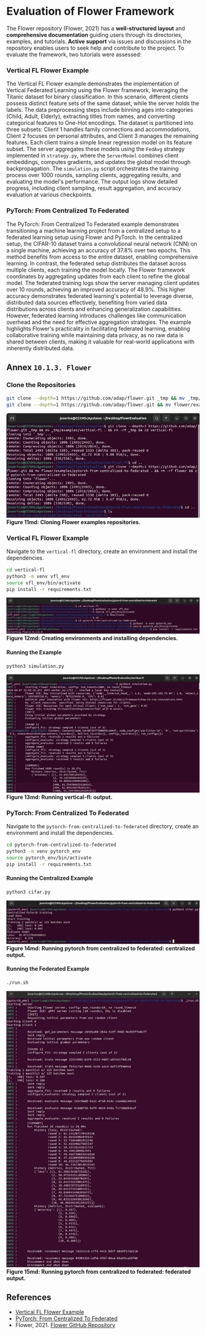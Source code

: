 # Evaluation of Flower Framework

The Flower repository (Flower, 2021) has a **well-structured layout** and **comprehensive documentation** guiding users through its directories, examples, and tutorials. **Active support** via issues and discussions in the repository enables users to seek help and contribute to the project. To evaluate the framework, two tutorials were assessed:

### Vertical FL Flower Example
The Vertical FL Flower example demonstrates the implementation of Vertical Federated Learning using the Flower framework, leveraging the Titanic dataset for binary classification. In this scenario, different clients possess distinct feature sets of the same dataset, while the server holds the labels. The data preprocessing steps include binning ages into categories (Child, Adult, Elderly), extracting titles from names, and converting categorical features to One-Hot encodings. The dataset is partitioned into three subsets: Client 1 handles family connections and accommodations, Client 2 focuses on personal attributes, and Client 3 manages the remaining features. Each client trains a simple linear regression model on its feature subset. The server aggregates these models using the `FedAvg` strategy implemented in `strategy.py`, where the `ServerModel` combines client embeddings, computes gradients, and updates the global model through backpropagation. The `simulation.py` script orchestrates the training process over 1000 rounds, sampling clients, aggregating results, and evaluating the model's performance. The output logs show detailed progress, including client sampling, result aggregation, and accuracy evaluation at various checkpoints.

### PyTorch: From Centralized To Federated
The PyTorch: From Centralized To Federated example demonstrates transitioning a machine learning project from a centralized setup to a federated learning setup using Flower and PyTorch. In the centralized setup, the CIFAR-10 dataset trains a convolutional neural network (CNN) on a single machine, achieving an accuracy of 37.8% over two epochs. This method benefits from access to the entire dataset, enabling comprehensive learning. In contrast, the federated setup distributes the dataset across multiple clients, each training the model locally. The Flower framework coordinates by aggregating updates from each client to refine the global model. The federated training logs show the server managing client updates over 10 rounds, achieving an improved accuracy of 48.9%. This higher accuracy demonstrates federated learning's potential to leverage diverse, distributed data sources effectively, benefiting from varied data distributions across clients and enhancing generalization capabilities. However, federated learning introduces challenges like communication overhead and the need for effective aggregation strategies. The example highlights Flower's practicality in facilitating federated learning, enabling collaborative training while maintaining data privacy, as no raw data is shared between clients, making it valuable for real-world applications with inherently distributed data.

## Annex `10.1.3. Flower`

### Clone the Repositories

```bash
git clone --depth=1 https://github.com/adap/flower.git _tmp && mv _tmp/examples/vertical-fl . && rm -rf _tmp && cd vertical-fl
git clone --depth=1 https://github.com/adap/flower.git && mv flower/examples/pytorch-from-centralized-to-federated . && rm -rf flower && cd pytorch-from-centralized-to-federated
```
![Figure 11md: Cloning Flower examples repositories](../../FiguresAndTables/Figure%2011md.%20Cloning%20Flower%20examples%20repositories.png)  
**Figure 11md: Cloning Flower examples repositories.**

### Vertical FL Flower Example
Navigate to the `vertical-fl` directory, create an environment and install the dependencies.
```bash
cd vertical-fl
python3 -m venv vfl_env
source vfl_env/bin/activate
pip install -r requirements.txt
```
![Figure 12md: Creating environments and installing dependencies](../../FiguresAndTables/Figure%2012md.%20Creating%20environments%20and%20installing%20dependencies.png)  
**Figure 12md: Creating environments and installing dependencies.**

#### Running the Example
```bash
python3 simulation.py
```
![Figure 13md: Running vertical-fl: output](../../FiguresAndTables/Figure%2013md.%20Running%20vertical-fl%20output.png)  
**Figure 13md: Running vertical-fl: output.**


### PyTorch: From Centralized To Federated
Navigate to the `pytorch-from-centralized-to-federated` directory, create an environment and install the dependencies.

```bash
cd pytorch-from-centralized-to-federated
python3 -m venv pytorch_env
source pytorch_env/bin/activate
pip install -r requirements.txt
```

#### Running the Centralized Example


```bash
python3 cifar.py
```
![Figure 14md: Running pytorch from centralized to federated: centralized output](../../FiguresAndTables/Figure%2014md.%20Running%20pytorch%20from%20centralized%20to%20federated%20centralized%20output.png)  
 **Figure 14md: Running pytorch from centralized to federated: centralized output.**
#### Running the Federated Example


```bash
./run.sh
```
![Figure 15md: Running pytorch from centralized to federated: federated output](../../FiguresAndTables/Figure%2015md.%20Running%20pytorch%20from%20centralized%20to%20federated%20federated%20output.png)  
 **Figure 15md: Running pytorch from centralized to federated: federated output.**


## References

- [Vertical FL Flower Example](https://github.com/adap/flower/tree/main/examples/vertical-fl)
- [PyTorch: From Centralized To Federated](https://github.com/adap/flower/tree/main/examples/pytorch-from-centralized-to-federated)
- Flower, 2021. [Flower GitHub Repository](https://github.com/adap/flower)


